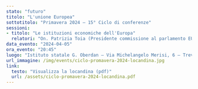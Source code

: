 ```yaml
---
stato: "futuro"
titolo: "L'unione Europea"
sottotitolo: "Primavera 2024 — 15° Ciclo di conferenze"
sessioni:
- titolo: "Le istituzioni economiche dell'Europa"
  relatori: "On. Patrizia Toia (Presidente commissione al parlamento EU)"
data_evento: "2024-04-05"
ora_evento: "20:45"
luogo: "Istituto statale G. Oberdan — Via Michelangelo Merisi, 6 — Treviglio (BG)"
url_immagine: /img/events/ciclo-promavera-2024-locandina.jpg
link:
  testo: "Visualizza la locandina (pdf)"
  url: /assets/ciclo-promavera-2024-locandina.pdf
---
```

